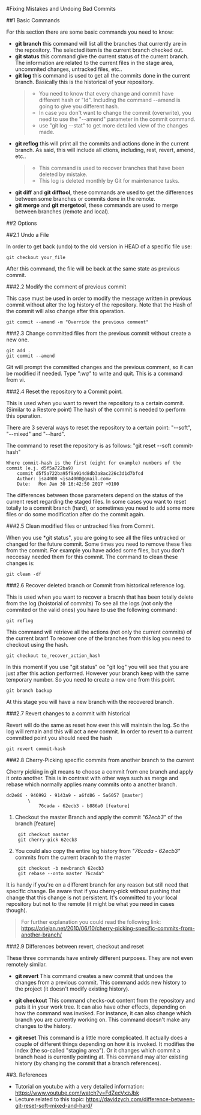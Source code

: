 #Fixing Mistakes and Undoing Bad Commits

##1 Basic Commands

For this section there are some basic commands you need to know:

- **git branch** this command will list all the branches that currently are in the repository. The selected item is the current branch checked out.
- **git status** this command give the current status of the current branch. The information are related to the current files in the stage area, uncommited changes, untracked files, etc..
- **git log** this command is used to get all the commits done in the current branch. Basically this is the historical of your repository. 
	> - You need to know that every change and commit have different hash or "Id". Including the command --amend is going to give you different hash.
	> - In case you don't want to change the commit (overwrite), you need to use the "--amend" parameter in the commit command.
	> - use "git log --stat" to get more detailed view of the changes made.
- **git reflog** this will print all the commits and actions done in the current branch. As said, this will include all ctions, including, rest, revert, amend, etc..
 	> - This command is used to recover branches that have been deleted by mistake.
 	> - This log is deleted monthly by Git for maintenance tasks.
- **git diff** and **git difftool**, these commands are used to get the differences between some branches or commits done in the remote.
- **git merge** and **git mergetool**, these commands are used to merge between branches (remote and local).

##2 Options

##2.1 Undo a File

In order to get back (undo) to the old version in HEAD of a specific file use: 
	
	git checkout your_file

After this command, the file will be back at the same state as previous commit.


###2.2 Modify the comment of previous commit

This case must be used in order to modify the message written in previous commit without alter the log history of the repository. Note that the Hash of the commit will also change after this operation.

	git commit --amend -m "Override the previous comment"

###2.3 Change committed files from the previous commit without create a new one.


	git add .
	git commit --amend

Git will prompt the committed changes and the previous comment, so it can be modified if needed.
Type *":wq"* to write and quit. This is a command from vi.

###2.4 Reset the repository to a Commit point.

This is used when you want to revert the repository to a certain commit. (Similar to a Restore point)
The hash of the commit is needed to perform this operation.

There are 3 several ways to reset the repository to a certain point: "--soft", "--mixed" and "--hard".

The command to reset the repository is as follows:
	"git reset --soft commit-hash"
 
	Where commit-hash is the first (eight for example) numbers of the commit (e.j. d5f5a722ba9)
		commit d5f5a722ba95f9a914d8db3a8ac226c3d1d7bfcd
		Author: jsa4000 <jsa4000@gmail.com>
		Date:   Mon Jan 30 16:42:50 2017 +0100

The differences between those parameters depend on the status of the current reset regarding the staged files.
In some cases you want to reset totally to a commit branch (hard), or sometimes you need to add some more files or do some modification after do the commit again. 

###2.5 Clean modified files or untracked files from Commit.

When you use *git status", you are going to see all the files untracked or changed for the future commit.
Some times you need to remove these files from the commit. For example you have added some files, but you don't neccesay needed them for this commit. The command to clean these changes is:
	
	git clean -df

###2.6 Recover deleted branch or Commit from historical reference log.


This is used when you want to recover a bracnh that has been totally delete from the log (hoistorial of commits)
To see all the logs (not only the commited or the valid ones) you have to use the following command:
	
	git reflog
	
This command will retrieve all the actions (not only the current commits) of the current branf
To recover one of the branches from this log you need to checkout using the hash.

	git checkout to_recover_action_hash
	
In this moment if you use "git status" oe "git log" you will see that you are just after this action performed.
However your branch keep with the same temporary number. So you need to create a new one from this point.
	
	git branch backup
At this stage you will have a new branch with the recovered branch.

###2.7 Revert changes to a commit with historical

Revert will do the same as reset how ever this will maintain the log. So the log will remain and this will act a new commit.
In order to revert to a current committed point you should need the hash
	
	git revert commit-hash

###2.8 Cherry-Picking specific commits from another branch to the current

Cherry picking in git means to choose a commit from one branch and apply it onto another.
This is in contrast with other ways such as merge and rebase which normally applies many commits onto a another branch.

	dd2e86 - 946992 - 9143a9 - a6fd86 - 5a6057 [master]
			\
				76cada - 62ecb3 - b886a0 [feature]
	
1. Checkout the master Branch and apply the commit *"62ecb3"* of the branch [feature]

		git checkout master
 		git cherry-pick 62ecb3

2. You could also copy the entire log history from *"76cada - 62ecb3"* commits from the current bracnh to the master 

		git checkout -b newbranch 62ecb3
 		git rebase --onto master 76cada^

It is handy if you're on a different branch for any reason but still need that specific change. Be aware that if you cherry-pick without pushing that change that this change is not persistent. It's committed to your local repository but not to the remote (it might be what you need in cases though).

>For further explanation you could read the following link:  https://ariejan.net/2010/06/10/cherry-picking-specific-commits-from-another-branch/
	

###2.9 Differences between revert, checkout and reset

These three commands have entirely different purposes. They are not even remotely similar.

- **git revert** This command creates a new commit that undoes the changes from a previous commit. This command adds new history to the project (it doesn't modify existing history).

- **git checkout** This command checks-out content from the repository and puts it in your work tree. It can also have other effects, depending on how the command was invoked. For instance, it can also change which branch you are currently working on. This command doesn't make any changes to the history.

- **git reset** This command is a little more complicated. It actually does a couple of different things depending on how it is invoked. It modifies the index (the so-called "staging area"). Or it changes which commit a branch head is currently pointing at. This command may alter existing history (by changing the commit that a branch references).

##3. References

- Tutorial on youtube with a very detailed information: https://www.youtube.com/watch?v=FdZecVxzJbk
- Lecture related to this topic: https://davidzych.com/difference-between-git-reset-soft-mixed-and-hard/
